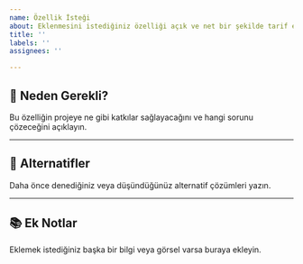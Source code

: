 ```yaml
---
name: Özellik İsteği
about: Eklenmesini istediğiniz özelliği açık ve net bir şekilde tarif edin.
title: ''
labels: ''
assignees: ''

---
```


## 🤔 Neden Gerekli?
Bu özelliğin projeye ne gibi katkılar sağlayacağını ve hangi sorunu çözeceğini açıklayın.

---

## 📝 Alternatifler
Daha önce denediğiniz veya düşündüğünüz alternatif çözümleri yazın.

---

## 📚 Ek Notlar
Eklemek istediğiniz başka bir bilgi veya görsel varsa buraya ekleyin.
